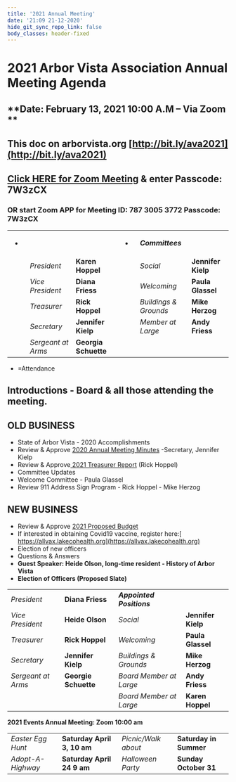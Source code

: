 ```yaml
---
title: '2021 Annual Meeting'
date: '21:09 21-12-2020'
hide_git_sync_repo_link: false
body_classes: header-fixed
---
```


<link id="linkstyle" rel='stylesheet' href='/css/ava.css'/>


# 2021 Arbor Vista Association Annual Meeting Agenda


## **Date:  February 13, 2021  10:00 A.M – Via Zoom **


## **This doc on arborvista.org [http://bit.ly/ava2021](http://bit.ly/ava2021)**


## [Click HERE for Zoom Meeting](https://us04web.zoom.us/j/78730053772?pwd=K08vdUx2dkFtSCszMU5ySjkxbWpaQT09)   & enter   Passcode: **7W3zCX**


### OR start Zoom APP for Meeting ID: **787 3005 377**2  Passcode: **7W3zCX**


<table>
  <tr>
   <td>
<ul>

<li>
</li>
</ul>
   </td>
   <td>
   </td>
   <td>
   </td>
   <td>
<ul>

<li>
</li>
</ul>
   </td>
   <td colspan="2" ><strong><em>Committees</em></strong>
   </td>
  </tr>
  <tr>
   <td>
   </td>
   <td><em>President</em>
   </td>
   <td><strong>Karen Hoppel</strong>
   </td>
   <td>
   </td>
   <td><em>Social</em>
   </td>
   <td><strong>Jennifer Kielp</strong>
   </td>
  </tr>
  <tr>
   <td>
   </td>
   <td><em>Vice President</em>
   </td>
   <td><strong>Diana Friess</strong>
   </td>
   <td>
   </td>
   <td><em>Welcoming</em>
   </td>
   <td><strong>Paula Glassel</strong>
   </td>
  </tr>
  <tr>
   <td>
   </td>
   <td><em>Treasurer</em>
   </td>
   <td><strong>Rick Hoppel</strong>
   </td>
   <td>
   </td>
   <td><em>Buildings & Grounds</em>
   </td>
   <td><strong>Mike Herzog</strong>
   </td>
  </tr>
  <tr>
   <td>
   </td>
   <td><em>Secretary</em>
   </td>
   <td><strong>Jennifer Kielp</strong>
   </td>
   <td>
   </td>
   <td><em>Member at Large</em>
   </td>
   <td><strong>Andy Friess</strong>
   </td>
  </tr>
  <tr>
   <td>
   </td>
   <td><em>Sergeant at Arms</em>
   </td>
   <td><strong>Georgia Schuette</strong>
   </td>
   <td>
   </td>
   <td>
   </td>
   <td>
   </td>
  </tr>
</table>




*   =Attendance


## Introductions - Board & all those attending the meeting.


## OLD BUSINESS



*   State of Arbor Vista - 2020 Accomplishments
*   Review & Approve [2020 Annual Meeting Minutes](https://arborvista.org/docs/2020-annual-meeting-minutes) -Secretary, Jennifer Kielp
*   Review & Approve[ 2021 Treasurer Report](https://arborvista.org/docs/2021-treasurer-report) (Rick Hoppel)
*   Committee Updates
*   Welcome Committee  - Paula Glassel
*   Review 911 Address Sign Program - Rick Hoppel - Mike Herzog


## NEW BUSINESS



*   Review & Approve [2021 Proposed Budget](https://arborvista.org/docs/2021-proposed-budget)
*   If interested in obtaining Covid19 vaccine, register here:[ https://allvax.lakecohealth.org](https://allvax.lakecohealth.org)
*   Election of new officers
*   Questions & Answers
*   **Guest Speaker: Heide Olson, long-time resident - History of Arbor Vista**
*   **Election of Officers (Proposed Slate)**

<table>
  <tr>
   <td>
<em>President</em>
   </td>
   <td><strong>Diana Friess</strong>
   </td>
   <td><strong><em>Appointed Positions</em></strong>
   </td>
   <td>
   </td>
  </tr>
  <tr>
   <td><em>Vice President</em>
   </td>
   <td><strong>Heide Olson</strong>
   </td>
   <td><em>Social</em>
   </td>
   <td><strong>Jennifer Kielp</strong>
   </td>
  </tr>
  <tr>
   <td><em>Treasurer</em>
   </td>
   <td><strong>Rick Hoppel</strong>
   </td>
   <td><em>Welcoming</em>
   </td>
   <td><strong>Paula Glassel</strong>
   </td>
  </tr>
  <tr>
   <td><em>Secretary</em>
   </td>
   <td><strong>Jennifer Kielp</strong>
   </td>
   <td><em>Buildings & Grounds</em>
   </td>
   <td><strong>Mike Herzog</strong>
   </td>
  </tr>
  <tr>
   <td><em>Sergeant at Arms</em>
   </td>
   <td><strong>Georgie Schuette</strong>
   </td>
   <td><em>Board Member at Large</em>
   </td>
   <td><strong>Andy Friess</strong>
   </td>
  </tr>
  <tr>
   <td>
   </td>
   <td>
   </td>
   <td><em>Board Member at Large</em>
   </td>
   <td><strong>Karen Hoppel</strong>
   </td>
  </tr>
</table>


**2021 Events			Annual Meeting: Zoom   10:00 am**


<table>
  <tr>
   <td><em>Easter Egg Hunt</em>
   </td>
   <td><strong>Saturday April 3, 10 am</strong>
   </td>
   <td><em>Picnic/Walk about</em>
   </td>
   <td><strong>Saturday in Summer </strong>
   </td>
  </tr>
  <tr>
   <td><em>Adopt-A-Highway</em>
   </td>
   <td><strong>Saturday April 24  9 am</strong>
   </td>
   <td><em>Halloween Party</em>
   </td>
   <td><strong>Sunday October 31</strong>
   </td>
  </tr>
</table>


